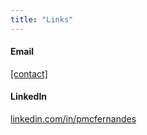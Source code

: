 ```yaml
---
title: "Links"
---
```

<div>

#### Email

<a href="#" class="eml" data-encoded="9cecf1fffadcf3e9e8f0f3f3f7b2fff3f1">[contact]</a>

#### LinkedIn

<a href="https://linkedin.com/in/pmcfernandes" target="_blank">linkedin.com/in/pmcfernandes</a>

</div>